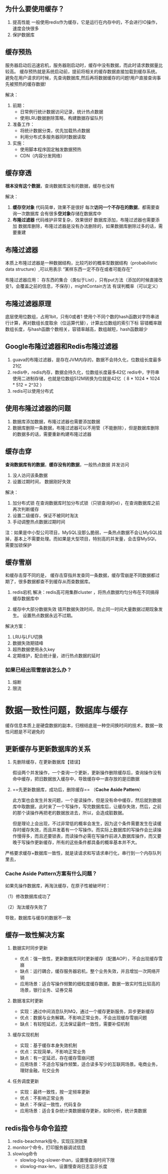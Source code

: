 ## 为什么要使用缓存？ ##
1. 提高性能
	一般使用redis作为缓存，它是运行在内存中的，不会进行IO操作，速度会快很多
2. 保护数据库
	

## 缓存预热 ##
服务器启动后迅速宕机，服务器刚启动时，缓存中没有数据，而此时请求数据量比较高。
缓存预热就是系统启动前，提前将相关的缓存数据直接加载到缓存系统。避免在用户请求的时候，先查询数据库,然后再将数据缓存的问题!用户直接查询事先被预热的缓存数据!

解决：
1. 前期：
	- 日常例行统计数据访问记录，统计热点数据
	- 使用LRU数据删除策略，构建数据存留队列
2. 准备工作：
	- 将统计数据分类，优先加载热点数据
	- 利用分布式多服务器同时数据读取
3. 实施：
	- 使用脚本程序固定触发数据预热
	- CDN（内容分发网络）

## 缓存穿透 ##
**根本没有这个数据**，查询数据库没有的数据，缓存也没有

解决：
1. **缓存空对象**
	代码简单，效果不是很好
	每次**访问一个不存在的数据**，都需要查询一次数据库
	会有很多**空对象**存储在数据库中
2. **布隆过滤器**
	代码维护非常复杂，效果很好
	数据库添加，布隆过滤器也需要添加
	数据库删除，布隆过滤器是没有办法删除的，如果数据库删除过多的话，需要重建

## 布隆过滤器 ##
本质上布隆过滤器是一种数据结构，比较巧妙的概率型数据结构（probabilistic data structure）,可以用表示 “某样东西一定不存在或者可能存在”

布隆过滤器应用：
存东西的集合（类似于List），只有put方法（添加的时候直接改变1，会覆盖之前的信息，不保存），mightContain方法
有误判概率（可以定义）

## 布隆过滤器原理 ##	
底层使用位数组，占用1bit，只有0或者1
使用个不同个数的hash函数对字符串进行计算，再对数组长度取余（位运算代替），计算出位数组的索引下标
容错概率跟数组长度，与hash函数个数相关，容错率越高，数组越短，hash函数越少

## Google布隆过滤器和Redis布隆过滤器 ##
1. guava的布隆过滤器，是存在JVM内存的，数据不会持久化，位数组长度最多21亿
2. redis中，redis内存，数据会持久化，位数组长度最多42亿
redis中，字符串使用二进制存储，也就是位数组512M转换为位就是42亿（ 8 * 1024 * 1024 * 512 = 2^32 ）
3. redis可以使用分布式

## 使用布隆过滤器的问题 ##
1. 数据库添加数据，布隆过滤器也需要添加数据
2. 数据库删除一条数据，布隆过滤器可以不用管（不能删除），但是数据库删除的数据多的话，需要重新构建布隆过滤器

## 缓存击穿
**查询数据库有的数据**，**缓存没有的数据**，一般热点数据 并发访问	

1. 没人访问该条数据
2. 设置过期时间， 数据刚好失效

解决：
1. 加分布式锁
	在查询数据库时加分布式锁（只锁查询的id），在查询数据库之前再次判断缓存
2. 设置二级缓存，保证不被同时淘汰
3. 手动调整热点数据过期时间

注：如果是中小型公司项目，MySQL没那么脆弱，一条热点数据不会让MySQL挂掉，基本上不需要处理。而如果是大型项目，特别高的并发量，会击穿MySQl，需要加锁保护




## 缓存雪崩
和缓存击穿不同的是， 缓存击穿指并发查同一条数据，缓存雪崩是不同数据都过期了，很多数据都查不到缓存从而查数据库。

1. redis宕机 
	解决：redis高可用集群cluster ，将热点数据均匀分布在不同搞得缓存数据库中

2. 缓存中大部分数据失效
	错开数据失效时间，防止同一时间大量数据过期现象发生。
	设置热点数据永远不过期。

解决方案：
1. LRU与LFU切换
2. 数据失效期错峰
3. 超热数据使用永久key
4. 定期维护，配合统计量，进行热点数据的延时
### 如果已经出现雪崩该怎么办？ ###
1. 熔断
2. 限流


# 数据一致性问题，数据库与缓存
缓存信息本质上是硬盘数据的副本，归根结底是一种空间换时间的技术，数据一致性问题是不可避免的

## 更新缓存与更新数据库的关系 ##

1. 先删除缓存，在更新数据库【错误】

   假设两个并发操作，一个查询一个更新，更新操作删除缓存后，查询操作没有命中缓存，把旧数据放入缓存中，导致缓存中一直存放的是旧数据

2. ==先更新数据库，成功后，删除缓存== （**Cache Aside Pattern**）

   此方案也会发生并发问题，一个是读操作，但是没有命中缓存，然后就到数据库中取数据，此时来了一个写操作，写完数据库后，让缓存失效，然后，之前的那个读操作再把老的数据放进去，所以，会造成脏数据。

   但是理论上会出现，不过非常低的概率会发生，因为这个条件需要发生在读缓存时缓存失效，而且并发着有一个写操作。而实际上数据库的写操作会比读操作慢得多，而且还要锁表，而读操作必需在写操作前进入数据库操作，而又要晚于写操作更新缓存，所有的这些条件都具备的概率基本并不大。

严格要求缓存+数据库一致性，就是读请求和写请求串行化，串行到一个内存队列里去，

### Cache Aside Pattern方案有什么问题？

如果先操作数据库，再淘汰缓存，在原子性被破坏时：

（1）修改数据库成功了

（2）淘汰缓存失败了

导致，数据库与缓存的数据不一致

## 缓存一致性解决方案 ##

1. 数据实时同步更新
	- 优点：强一致性，更新数据库同时更新缓存（配置AOP），不会出现缓存雪崩
	- 缺点：运行耦合，缓存服务器宕机，整个业务失效，并且增加一次网络开销
	- 应用场景：适合写操作频繁的细粒度缓存数据，数据一致实时性比较高的场景，银行业务、证券交易	

2. 数据准实时更新
	- 实现：通过中间消息队列MQ，通过一个缓存更新服务，异步更新缓存
	- 优点：数据与业务解耦，不影响正常业务，不会出现缓存雪崩问题
	- 缺点：有较短延迟，无法保证最终一致性，需要补偿机制

3. 缓存实现机制
	- 实现：基于缓存本身失效机制
	- 优点：实现简单，不影响正常业务
	- 缺点：有一定延迟，存在缓存雪崩问题
	- 应用场景：不适合写操作频繁，适合读多写少的互联网场景。电商业务，理财金融，社交业务

4. 任务调度更新
	- 实现：最终一致性，按一定频率更新
	- 优点：不影响正常业务
	- 缺点：不保证一致性，代码复杂
	- 应用场景：适合复杂统计类数据缓存更新，如BI分析，统计类数据

## redis指令与命令监控 ##
1. redis-beachmark指令，实现压测效果
2. monitor个命令，打印服务器调试信息
3. slowlog命令
	- slowlog-log-slower-than，设置慢查询时间下限
	- slowlog-max-len，设置慢查询日志显示长度